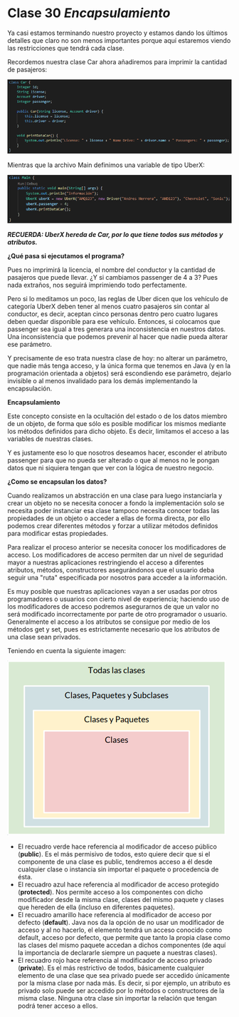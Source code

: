 # Clase 30 *Encapsulamiento*

Ya casi estamos terminando nuestro proyecto y estamos dando los últimos detalles que claro no son menos importantes porque aquí estaremos viendo las restricciones que tendrá cada clase.

Recordemos nuestra clase Car ahora añadiremos para imprimir la cantidad de pasajeros:

![src/POO_134](../src/POO_134.png)

Mientras que la archivo Main definimos una variable de tipo UberX:

![src/POO_135](../src/POO_135.png)

***RECUERDA: UberX hereda de Car, por lo que tiene todos sus métodos y atributos.***

**¿Qué pasa si ejecutamos el programa?**

Pues no imprimirá la licencia, el nombre del conductor y la cantidad de pasajeros que puede llevar. ¿Y si cambiamos passenger de 4 a 3? Pues nada extraños, nos seguirá  imprimiendo todo perfectamente.

Pero si lo meditamos un poco, las reglas de Uber dicen que los vehículo de categoría UberX  deben tener al menos cuatro pasajeros sin contar al conductor, es decir, aceptan cinco personas dentro pero cuatro lugares deben quedar disponible para ese vehículo. Entonces, si colocamos que passenger sea igual a tres generara una inconsistencia en nuestros datos. Una inconsistencia que podemos prevenir al hacer que nadie pueda alterar ese parámetro.

Y precisamente de eso trata nuestra clase de hoy: no alterar un parámetro, que nadie más tenga acceso, y la única forma que tenemos en Java (y en la programación orientada a objetos) será escondiendo ese parámetro, dejarlo invisible o al menos invalidado para los demás implementando la encapsulación.

**Encapsulamiento**

Este concepto consiste en la ocultación del estado o de los datos miembro de un objeto, de forma que sólo es posible modificar los mismos  mediante los métodos definidos para dicho objeto. Es decir, limitamos el acceso a las variables de nuestras clases.

Y es justamente eso lo que nosotros deseamos hacer, esconder el atributo passenger para que no pueda ser alterado o que al menos no le pongan datos que ni siquiera tengan que ver con la lógica de nuestro negocio.

**¿Como se encapsulan los datos?**

Cuando realizamos un abstracción en una clase para luego instanciarla y crear un objeto no se necesita conocer a fondo la implementación solo se necesita poder instanciar esa clase tampoco necesita conocer todas las propiedades de un objeto o acceder a ellas de forma directa, por  ello podemos crear diferentes métodos y forzar a utilizar métodos definidos para modificar estas propiedades.

Para realizar el proceso anterior se necesita conocer los modificadores de acceso. Los modificadores de acceso permiten dar un nivel de seguridad mayor a nuestras aplicaciones restringiendo el acceso a diferentes atributos, métodos, constructores asegurándonos que el usuario deba seguir una "ruta" especificada por nosotros para acceder a la información.

Es muy posible que nuestras aplicaciones vayan a ser usadas por otros programadores o usuarios con cierto nivel de experiencia; haciendo uso de los modificadores de acceso podremos asegurarnos de que un valor no será modificado incorrectamente por parte de otro programador o usuario. Generalmente el acceso a los atributos se consigue por medio de los métodos get y set, pues es estrictamente necesario que los atributos de una clase sean privados.

Teniendo en cuenta la siguiente imagen:

![src/POO_136](../src/POO_136.png)

- El recuadro verde hace referencia al modificador de acceso público (**public**). Es el más permisivo de todos, esto quiere decir que si el componente de una clase es public, tendremos acceso a él desde cualquier clase o instancia sin importar el paquete o procedencia de ésta.
- El recuadro azul hace referencia al modificador de acceso protegido (**protected**). Nos permite acceso a los componentes con dicho modificador desde la misma clase, clases del mismo paquete y clases que hereden de ella (incluso en diferentes paquetes).
- El recuadro amarillo hace referencia al modificador de acceso por defecto (**default**). Java nos da la opción de no usar un modificador de acceso y al no hacerlo, el elemento tendrá un acceso conocido como default, acceso por defecto, que permite que tanto la propia clase como las clases del mismo paquete accedan a dichos componentes (de aquí la importancia de declararle siempre un paquete a nuestras clases).
- El recuadro rojo hace referencia al modificador de acceso privado (**private**). Es el más restrictivo de todos, básicamente cualquier elemento de una clase que sea privado puede ser accedido únicamente por la misma clase por nada más. Es decir, si por ejemplo, un atributo es privado solo puede ser accedido por lo métodos o constructores de la misma clase. Ninguna otra clase sin importar la relación que tengan podrá tener acceso a ellos.